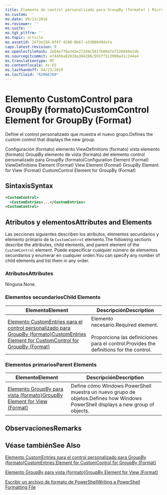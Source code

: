```yaml
---
title: Elemento de control personalizado para GroupBy (formato) | Microsoft Docs
ms.custom: ''
ms.date: 09/13/2016
ms.reviewer: ''
ms.suite: ''
ms.tgt_pltfrm: ''
ms.topic: article
ms.assetid: 2472e256-8f4f-4288-8b67-a3300649dafa
caps.latest.revision: 9
ms.openlocfilehash: 2e84e770a345e272d4c5917b00afe7520840e1db
ms.sourcegitcommit: e7445ba8203da304286c591ff513900ad1c244a4
ms.translationtype: MT
ms.contentlocale: es-ES
ms.lasthandoff: 04/23/2019
ms.locfileid: "62066760"
---
```

# <a name="customcontrol-element-for-groupby-format"></a><span data-ttu-id="d8ba7-102">Elemento CustomControl para GroupBy (formato)</span><span class="sxs-lookup"><span data-stu-id="d8ba7-102">CustomControl Element for GroupBy (Format)</span></span>

<span data-ttu-id="d8ba7-103">Define el control personalizado que muestra el nuevo grupo.</span><span class="sxs-lookup"><span data-stu-id="d8ba7-103">Defines the custom control that displays the new group.</span></span>

<span data-ttu-id="d8ba7-104">Configuración (formato) elemento ViewDefinitions (formato) vista elemento (formato) GroupBy elemento de vista (formato) del elemento control personalizado para GroupBy (formato)</span><span class="sxs-lookup"><span data-stu-id="d8ba7-104">Configuration Element (Format) ViewDefinitions Element (Format) View Element (Format) GroupBy Element for View (Format) CustomControl Element for GroupBy (Format)</span></span>

## <a name="syntax"></a><span data-ttu-id="d8ba7-105">Sintaxis</span><span class="sxs-lookup"><span data-stu-id="d8ba7-105">Syntax</span></span>

```xml
<CustomControl>
  <CustomEntries>...</CustomEntries>
<CustomControl>
```

## <a name="attributes-and-elements"></a><span data-ttu-id="d8ba7-106">Atributos y elementos</span><span class="sxs-lookup"><span data-stu-id="d8ba7-106">Attributes and Elements</span></span>

<span data-ttu-id="d8ba7-107">Las secciones siguientes describen los atributos, elementos secundarios y elemento primario de la `CustomControl` elemento.</span><span class="sxs-lookup"><span data-stu-id="d8ba7-107">The following sections describe the attributes, child elements, and parent element of the `CustomControl` element.</span></span> <span data-ttu-id="d8ba7-108">Puede especificar cualquier número de elementos secundarios y enumerar en cualquier orden.</span><span class="sxs-lookup"><span data-stu-id="d8ba7-108">You can specify any number of child elements and list them in any order.</span></span>

### <a name="attributes"></a><span data-ttu-id="d8ba7-109">Atributos</span><span class="sxs-lookup"><span data-stu-id="d8ba7-109">Attributes</span></span>

<span data-ttu-id="d8ba7-110">Ninguna.</span><span class="sxs-lookup"><span data-stu-id="d8ba7-110">None.</span></span>

### <a name="child-elements"></a><span data-ttu-id="d8ba7-111">Elementos secundarios</span><span class="sxs-lookup"><span data-stu-id="d8ba7-111">Child Elements</span></span>

|<span data-ttu-id="d8ba7-112">Elemento</span><span class="sxs-lookup"><span data-stu-id="d8ba7-112">Element</span></span>|<span data-ttu-id="d8ba7-113">Descripción</span><span class="sxs-lookup"><span data-stu-id="d8ba7-113">Description</span></span>|
|-------------|-----------------|
|[<span data-ttu-id="d8ba7-114">Elemento CustomEntries para el control personalizado para GroupBy (formato)</span><span class="sxs-lookup"><span data-stu-id="d8ba7-114">CustomEntries Element for CustomControl for GroupBy (Format)</span></span>](./customentries-element-for-customcontrol-for-groupby-format.md)|<span data-ttu-id="d8ba7-115">Elemento necesario.</span><span class="sxs-lookup"><span data-stu-id="d8ba7-115">Required element.</span></span><br /><br /> <span data-ttu-id="d8ba7-116">Proporciona las definiciones para el control.</span><span class="sxs-lookup"><span data-stu-id="d8ba7-116">Provides the definitions for the control.</span></span>|

### <a name="parent-elements"></a><span data-ttu-id="d8ba7-117">Elementos primarios</span><span class="sxs-lookup"><span data-stu-id="d8ba7-117">Parent Elements</span></span>

|<span data-ttu-id="d8ba7-118">Elemento</span><span class="sxs-lookup"><span data-stu-id="d8ba7-118">Element</span></span>|<span data-ttu-id="d8ba7-119">Descripción</span><span class="sxs-lookup"><span data-stu-id="d8ba7-119">Description</span></span>|
|-------------|-----------------|
|[<span data-ttu-id="d8ba7-120">Elemento GroupBy para vista (formato)</span><span class="sxs-lookup"><span data-stu-id="d8ba7-120">GroupBy Element for View (Format)</span></span>](./groupby-element-for-view-format.md)|<span data-ttu-id="d8ba7-121">Define cómo Windows PowerShell muestra un nuevo grupo de objetos.</span><span class="sxs-lookup"><span data-stu-id="d8ba7-121">Defines how Windows PowerShell displays a new group of objects.</span></span>|

## <a name="remarks"></a><span data-ttu-id="d8ba7-122">Observaciones</span><span class="sxs-lookup"><span data-stu-id="d8ba7-122">Remarks</span></span>

## <a name="see-also"></a><span data-ttu-id="d8ba7-123">Véase también</span><span class="sxs-lookup"><span data-stu-id="d8ba7-123">See Also</span></span>

[<span data-ttu-id="d8ba7-124">Elemento CustomEntries para el control personalizado para GroupBy (formato)</span><span class="sxs-lookup"><span data-stu-id="d8ba7-124">CustomEntries Element for CustomControl for GroupBy (Format)</span></span>](./customentries-element-for-customcontrol-for-groupby-format.md)

[<span data-ttu-id="d8ba7-125">Elemento GroupBy para vista (formato)</span><span class="sxs-lookup"><span data-stu-id="d8ba7-125">GroupBy Element for View (Format)</span></span>](./groupby-element-for-view-format.md)

[<span data-ttu-id="d8ba7-126">Escribir un archivo de formato de PowerShell</span><span class="sxs-lookup"><span data-stu-id="d8ba7-126">Writing a PowerShell Formatting File</span></span>](./writing-a-powershell-formatting-file.md)
